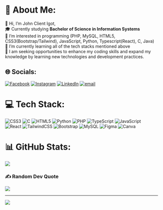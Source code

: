 # 💫 About Me:
👋 Hi, I’m John Client Igot,<br>
🎓 Currently studying <b>Bachelor of Science in Information Systems</b><br>
👀 I’m interested in programming (PHP, MySQL, HTML5, CSS3(Bootstrap/Tailwind),  JavaScript, Python, Typescript(React), C, Java)<br>
🌱 I’m currently learning all of the tech stacks mentioned above<br>
💞️ I am seeking opportunities to enhance my coding skills and expand my knowledge by learning new technologies and development practices.<br>


## 🌐 Socials:
[![Facebook](https://img.shields.io/badge/Facebook-%231877F2.svg?logo=Facebook&logoColor=white)](https://www.facebook.com/johnclientigot) [![Instagram](https://img.shields.io/badge/Instagram-%23E4405F.svg?logo=Instagram&logoColor=white)](https://www.instagram.com/jclient11/) [![LinkedIn](https://img.shields.io/badge/LinkedIn-%230077B5.svg?logo=linkedin&logoColor=white)](https://www.linkedin.com/in/johnclientigot/) [![email](https://img.shields.io/badge/Email-D14836?logo=gmail&logoColor=white)](mailto:jclient11@gmail.com) 

# 💻 Tech Stack:
![CSS3](https://img.shields.io/badge/css3-%231572B6.svg?style=for-the-badge&logo=css3&logoColor=white) ![C](https://img.shields.io/badge/c-%2300599C.svg?style=for-the-badge&logo=c&logoColor=white) ![HTML5](https://img.shields.io/badge/html5-%23E34F26.svg?style=for-the-badge&logo=html5&logoColor=white) ![Python](https://img.shields.io/badge/python-3670A0?style=for-the-badge&logo=python&logoColor=ffdd54) ![PHP](https://img.shields.io/badge/php-%23777BB4.svg?style=for-the-badge&logo=php&logoColor=white) ![TypeScript](https://img.shields.io/badge/typescript-%23007ACC.svg?style=for-the-badge&logo=typescript&logoColor=white) ![JavaScript](https://img.shields.io/badge/javascript-%23323330.svg?style=for-the-badge&logo=javascript&logoColor=%23F7DF1E) ![React](https://img.shields.io/badge/react-%2320232a.svg?style=for-the-badge&logo=react&logoColor=%2361DAFB) ![TailwindCSS](https://img.shields.io/badge/tailwindcss-%2338B2AC.svg?style=for-the-badge&logo=tailwind-css&logoColor=white) ![Bootstrap](https://img.shields.io/badge/bootstrap-%238511FA.svg?style=for-the-badge&logo=bootstrap&logoColor=white) ![MySQL](https://img.shields.io/badge/mysql-4479A1.svg?style=for-the-badge&logo=mysql&logoColor=white) ![Figma](https://img.shields.io/badge/figma-%23F24E1E.svg?style=for-the-badge&logo=figma&logoColor=white) ![Canva](https://img.shields.io/badge/Canva-%2300C4CC.svg?style=for-the-badge&logo=Canva&logoColor=white)
# 📊 GitHub Stats:
![](https://github-readme-stats.vercel.app/api/top-langs/?username=jcl1ent&theme=dark&hide_border=false&include_all_commits=true&count_private=true&layout=compact)

### ✍️ Random Dev Quote
![](https://quotes-github-readme.vercel.app/api?type=horizontal&theme=radical)

---
[![](https://visitcount.itsvg.in/api?id=jcl1ent&icon=0&color=0)](https://visitcount.itsvg.in)

<!-- Proudly created with GPRM ( https://gprm.itsvg.in ) -->
